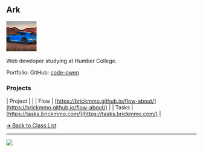 <style>@import url("//readme.codeadam.ca/readme.css");</style>

## Ark

![Ark](../images/ark650.jpg)

Web developer studying at Humber College.

Portfolio:
GitHub: [code-owen](https://github.com/)  

### Projects

| Project | |
| Flow    | [https://brickmmo.github.io/flow-about/](https://brickmmo.github.io/flow-about/) |
| Tasks | [https://tasks.brickmmo.com/](https://tasks.brickmmo.com/) |

[&#10132; Back to Class List](/)

---

<a href="https://brickmmo.com">
<img src="https://brickmmo.com/images/brickmmo-logo-horizontal.jpg" width="100">
</a>